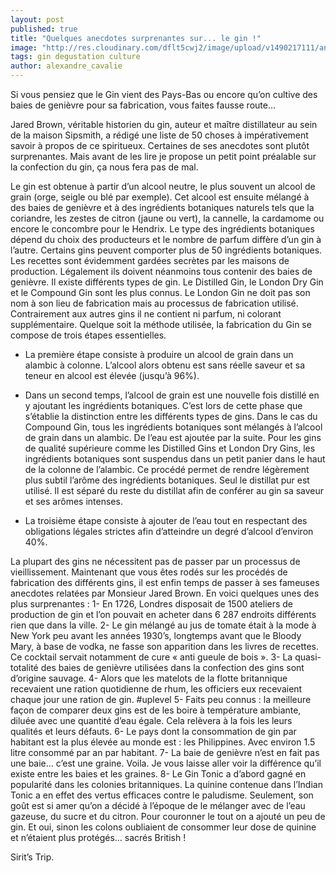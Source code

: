 ```yaml
---
layout: post
published: true
title: "Quelques anecdotes surprenantes sur... le gin !"
image: "http://res.cloudinary.com/dflt5cwj2/image/upload/v1490217111/anecdotes-gin_bgcui9.png"
tags: gin degustation culture
author: alexandre_cavalie
---
```


Si vous pensiez que le Gin vient des Pays-Bas ou encore qu’on cultive des baies de genièvre pour sa fabrication, vous faites fausse route…

Jared Brown, véritable historien du gin, auteur et maître distillateur au sein de la maison Sipsmith, a rédigé une liste de 50 choses à impérativement savoir à propos de ce spiritueux.
Certaines de ses anecdotes sont plutôt surprenantes. Mais avant de les lire je propose un petit point préalable sur la confection du gin, ça nous fera pas de mal.

Le gin est obtenue à partir d’un alcool neutre, le plus souvent un alcool de grain (orge, seigle ou blé par exemple). Cet alcool est ensuite mélangé à des baies de genièvre et à des ingrédients botaniques naturels tels que la coriandre, les zestes de citron (jaune ou vert), la cannelle, la cardamome ou encore le concombre pour le Hendrix. Le type des ingrédients botaniques dépend du choix des producteurs et le nombre de parfum diffère d’un gin à l’autre. Certains gins peuvent comporter plus de 50 ingrédients botaniques. Les recettes sont évidemment gardées secrètes par les maisons de production. Légalement ils doivent néanmoins tous contenir des baies de genièvre.
Il existe différents types de gin. Le Distilled Gin, le London Dry Gin et le Compound Gin sont les plus connus.
Le London Gin ne doit pas son nom à son lieu de fabrication mais au processus de fabrication utilisé. Contrairement aux autres gins il ne contient ni parfum, ni colorant supplémentaire.
Quelque soit la méthode utilisée, la fabrication du Gin se compose de trois étapes essentielles.

- La première étape consiste à produire un alcool de grain dans un alambic à colonne. L’alcool alors obtenu est sans réelle saveur et sa teneur en alcool est élevée (jusqu’à 96%).

- Dans un second temps, l’alcool de grain est une nouvelle fois distillé en y ajoutant les ingrédients botaniques. C’est lors de cette phase que s’établie la distinction entre les différents types de gins. Dans le cas du Compound Gin, tous les ingrédients botaniques sont mélangés à l’alcool de grain dans un alambic. De l’eau est ajoutée par la suite.
Pour les gins de qualité supérieure comme les Distilled Gins et London Dry Gins, les ingrédients botaniques sont suspendus dans un petit panier dans le haut de la colonne de l’alambic. Ce procédé permet de rendre légèrement plus subtil l’arôme des ingrédients botaniques.
Seul le distillat pur est utilisé. Il est séparé du reste du distillat afin de conférer au gin sa saveur et ses arômes intenses.

- La troisième étape consiste à ajouter de l’eau tout en respectant des obligations légales strictes afin d’atteindre un degré d’alcool d’environ 40%.

La plupart des gins ne nécessitent pas de passer par un processus de vieillissement.
Maintenant que vous êtes rodés sur les procédés de fabrication des différents gins, il est enfin temps de passer à ses fameuses anecdotes relatées par Monsieur Jared Brown. En voici quelques unes des plus surprenantes :
1- En 1726, Londres disposait de 1500 ateliers de production de gin et l’on pouvait en acheter dans 6 287 endroits différents rien que dans la ville.
2- Le gin mélangé au jus de tomate était à la mode à New York peu avant les années 1930’s, longtemps avant que le Bloody Mary, à base de vodka, ne fasse son apparition dans les livres de recettes. Ce cocktail servait notamment de cure « anti gueule de bois ».
3- La quasi-totalité des baies de genièvre utilisées dans la confection des gins sont d’origine sauvage.
4- Alors que les matelots de la flotte britannique recevaient une ration quotidienne de rhum, les officiers eux recevaient chaque jour une ration de gin. #uplevel
5- Faits peu connus : la meilleure façon de comparer deux gins est de les boire à température ambiante, diluée avec une quantité d’eau égale. Cela relèvera à la fois les leurs qualités et leurs défauts.
6- Le pays dont la consommation de gin par habitant est la plus élevée au monde est : les Philippines. Avec environ 1.5 litre consommé par an par habitant.
7- La baie de genièvre n’est en fait pas une baie… c’est une graine. Voila. Je vous laisse aller voir la différence qu’il existe entre les baies et les graines.
8- Le Gin Tonic a d’abord gagné en popularité dans les colonies britanniques. La quinine contenue dans l’Indian Tonic a en effet des vertus efficaces contre le paludisme. Seulement, son goût est si amer qu’on a décidé à l’époque de le mélanger avec de l’eau gazeuse, du sucre et du citron. Pour couronner le tout on a ajouté un peu de gin. Et oui, sinon les colons oubliaient de consommer leur dose de quinine et n’étaient plus protégés… sacrés British !

Sirit’s Trip.
